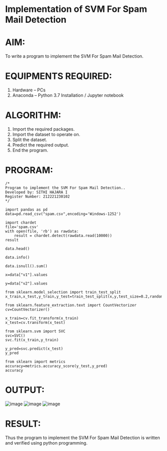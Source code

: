 # Implementation of SVM For Spam Mail Detection

# AIM:
To write a program to implement the SVM For Spam Mail Detection.

# EQUIPMENTS REQUIRED:
1. Hardware – PCs
2. Anaconda – Python 3.7 Installation / Jupyter notebook

# ALGORITHM:
1. Import the required packages.
2. Import the dataset to operate on.
3. Split the dataset.
4. Predict the required output.
5. End the program.

# PROGRAM:
```
/*
Program to implement the SVM For Spam Mail Detection..
Developed by: SITHI HAJARA I
Register Number: 212221230102
*/
```

```
import pandas as pd
data=pd.read_csv("spam.csv",encoding='Windows-1252')

import chardet
file='spam.csv'
with open(file, 'rb') as rawdata:
    result = chardet.detect(rawdata.read(10000))
result

data.head()

data.info()

data.isnull().sum()

x=data["v1"].values

y=data["v2"].values

from sklearn.model_selection import train_test_split
x_train,x_test,y_train,y_test=train_test_split(x,y,test_size=0.2,random_state=0)

from sklearn.feature_extraction.text import CountVectorizer 
cv=CountVectorizer()

x_train=cv.fit_transform(x_train)
x_test=cv.transform(x_test)

from sklearn.svm import SVC
svc=SVC()
svc.fit(x_train,y_train)

y_pred=svc.predict(x_test)
y_pred

from sklearn import metrics
accuracy=metrics.accuracy_score(y_test,y_pred)
accuracy
```

# OUTPUT:
![image](https://user-images.githubusercontent.com/94219582/204132780-893d7743-a37b-4105-8b6e-5ecca6da742f.png)
![image](https://user-images.githubusercontent.com/94219582/204132799-d87de440-57e2-4845-81ec-6ec8f427cb43.png)
![image](https://user-images.githubusercontent.com/94219582/204132812-c88d32f4-d086-4180-a7f7-46e05e47feba.png)

# RESULT:
Thus the program to implement the SVM For Spam Mail Detection is written and verified using python programming.
